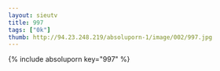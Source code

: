 ```yaml
--- 
layout: sieutv
title: 997
tags: ["0k"]
thumb: http://94.23.248.219/absoluporn-1/image/002/997.jpg
---
```

{% include absoluporn key="997" %} 
